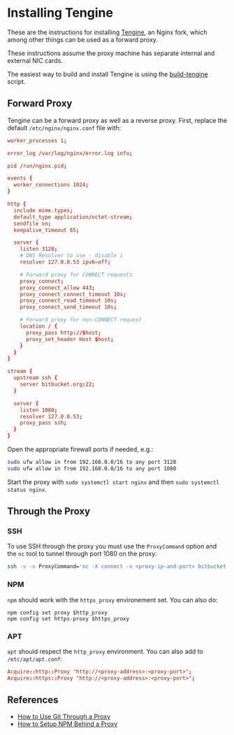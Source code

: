 # Installing Tengine

These are the instructions for installing [Tengine](http://tengine.taobao.org/), an Nginx fork, which among other things can be used as a forward proxy.

These instructions assume the proxy machine has separate internal and external NIC cards.

The easiest way to build and install Tengine is using the [build-tengine](https://github.com/jlyonsmith/build-tengine) script.

## Forward Proxy

Tengine can be a forward proxy as well as a reverse proxy.  First, replace the default `/etc/nginx/nginx.conf` file with:

```conf
worker_processes 1;

error_log /var/log/nginx/error.log info;

pid /run/nginx.pid;

events {
  worker_connections 1024;
}

http {
  include mime.types;
  default_type application/octet-stream;
  sendfile on;
  keepalive_timeout 65;

  server {
    listen 3128;
    # DNS Resolver to use - disable i
    resolver 127.0.0.53 ipv6=off;

    # Forward proxy for CONNECT requests
    proxy_connect;
    proxy_connect_allow 443;
    proxy_connect_connect_timeout 10s;
    proxy_connect_read_timeout 10s;
    proxy_connect_send_timeout 10s;

    # Forward proxy for non-CONNECT request
    location / {
      proxy_pass http://$host;
      proxy_set_header Host $host;
    }
  }
}

stream {
  upstream ssh {
    server bitbucket.org:22;
  }

  server {
    listen 1080;
    resolver 127.0.0.53;
    proxy_pass ssh;
  }
}
```

Open the appropriate firewall ports if needed, e.g.:

```sh
sudo ufw allow in from 192.168.0.0/16 to any port 3128
sudo ufw allow in from 192.168.0.0/16 to any port 1080
```

Start the proxy with `sudo systemctl start nginx` and then `sudo systemctl status nginx`.

## Through the Proxy

### SSH

To use SSH through the proxy you must use the `ProxyCommand` option and the `nc` tool to tunnel through port 1080 on the proxy:

```bash
ssh -v -o ProxyCommand='nc -X connect -x <proxy-ip-and-port> bitbucket.org 22' git@bitbucket.org
```

### NPM

`npm` should work with the `https_proxy` environement set. You can also do:

```
npm config set proxy $http_proxy
npm config set https-proxy $https_proxy
```

### APT

`apt` should respect the `http_proxy` environment. You can also add to `/etc/apt/apt.conf`:

```conf
Acquire::http::Proxy "http://<proxy-address>:<proxy-port>";
Acquire::https::Proxy "http://<proxy-address>:<proxy-port>";
```

## References

- [How to Use Git Through a Proxy](http://cms-sw.github.io/tutorial-proxy.html)
- [How to Setup NPM Behind a Proxy](https://jjasonclark.com/how-to-setup-node-behind-web-proxy/)
